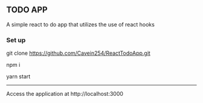 ## TODO APP
A simple react to do app that utilizes the use of react hooks

### Set up
git clone https://github.com/Cavein254/ReactTodoApp.git


npm i


yarn start


------
Access the application at http://localhost:3000
